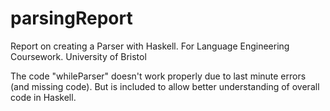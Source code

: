 # parsingReport
Report on creating a Parser with Haskell. For Language Engineering Coursework. University of Bristol

The code "whileParser" doesn't work properly due to last minute errors (and missing code).
But is included to allow better understanding of overall code in Haskell.
